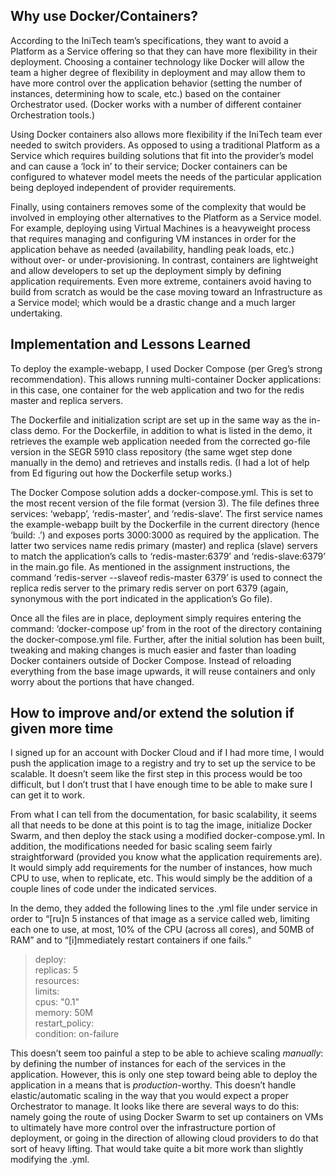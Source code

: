 Why use Docker/Containers?
--------------------------

According to the IniTech team’s specifications, they want to avoid a Platform as a Service offering so that they can have more flexibility in their deployment. Choosing a container technology like Docker will allow the team a higher degree of flexibility in deployment and may allow them to have more control over the application behavior (setting the number of instances, determining how to scale, etc.) based on the container Orchestrator used. (Docker works with a number of different container Orchestration tools.) 

Using Docker containers also allows more flexibility if the IniTech team ever needed to switch providers. As opposed to using a traditional Platform as a Service which requires building solutions that fit into the provider’s model and can cause a ‘lock in’ to their service; Docker containers can be configured to whatever model meets the needs of the particular application being deployed independent of provider requirements. 

Finally, using containers removes some of the complexity that would be involved in employing other alternatives to the Platform as a Service model. For example, deploying using Virtual Machines is a heavyweight process that requires managing and configuring VM instances in order for the application behave as needed (availability, handling peak loads, etc.) without over- or under-provisioning. In contrast, containers are lightweight and allow developers to set up the deployment simply by defining application requirements. Even more extreme, containers avoid having to build from scratch as would be the case moving toward an Infrastructure as a Service model; which would be a drastic change and a much larger undertaking.


Implementation and Lessons Learned
----------------------------------

To deploy the example-webapp, I used Docker Compose (per Greg’s strong recommendation). This allows running multi-container Docker applications: in this case, one container for the web application and two for the redis master and replica servers.

The Dockerfile and initialization script are set up in the same way as the in-class demo. For the Dockerfile, in addition to what is listed in the demo, it retrieves the example web application needed from the corrected go-file version in the SEGR 5910 class repository (the same wget step done manually in the demo) and retrieves and installs redis. (I had a lot of help from Ed figuring out how the Dockerfile setup works.)

The Docker Compose solution adds a docker-compose.yml. This is set to the most recent version of the file format (version 3). The file defines three services: ‘webapp’, ‘redis-master’, and ‘redis-slave’. The first service names the example-webapp built by the Dockerfile in the current directory (hence ‘build: .’) and exposes ports 3000:3000 as required by the application. The latter two services name redis primary (master) and replica (slave) servers to match the application’s calls to ‘redis-master:6379’ and ‘redis-slave:6379’ in the main.go file. As mentioned in the assignment instructions, the command ‘redis-server --slaveof redis-master 6379’ is used to connect the replica redis server to the primary redis server on port 6379 (again, synonymous with the port indicated in the application’s Go file).

Once all the files are in place, deployment simply requires entering the command: ‘docker-compose up’ from in the root of the directory containing the docker-compose.yml file. Further, after the initial solution has been built, tweaking and making changes is much easier and faster than loading Docker containers outside of Docker Compose. Instead of reloading everything from the base image upwards, it will reuse containers and only worry about the portions that have changed.


How to improve and/or extend the solution if given more time
------------------------------------------------------------

I signed up for an account with Docker Cloud and if I had more time, I would push the application image to a registry and try to set up the service to be scalable. It doesn’t seem like the first step in this process would be too difficult, but I don’t trust that I have enough time to be able to make sure I can get it to work.

From what I can tell from the documentation, for basic scalability, it seems all that needs to be done at this point is to tag the image, initialize Docker Swarm, and then deploy the stack using a modified docker-compose.yml. In addition, the modifications needed for basic scaling seem fairly straightforward (provided you know what the application requirements are). It would simply add requirements for the number of instances, how much CPU to use, when to replicate, etc. This would simply be the addition of a couple lines of code under the indicated services. 

In the demo, they added the following lines to the .yml file under service in order to “[ru]n 5 instances of that image as a service called web, limiting each one to use, at most, 10% of the CPU (across all cores), and 50MB of RAM” and to “[i]mmediately restart containers if one fails.”

> deploy:  
>       replicas: 5  
>       resources:  
>         limits:  
>           cpus: "0.1"  
>           memory: 50M  
>       restart_policy:  
>         condition: on-failure  

This doesn’t seem too painful a step to be able to achieve scaling *manually*: by defining the number of instances for each of the services in the application. However, this is only one step toward being able to deploy the application in a means that is *production*-worthy. This doesn’t handle elastic/automatic scaling in the way that you would expect a proper Orchestrator to manage. It looks like there are several ways to do this: namely going the route of using Docker Swarm to set up containers on VMs to ultimately have more control over the infrastructure portion of deployment, or going in the direction of allowing cloud providers to do that sort of heavy lifting. That would take quite a bit more work than slightly modifying the .yml.
